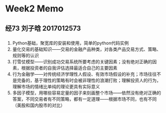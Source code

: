 # Week2 Memo

## 经73 刘子晗 2017012573

### 
1. Python基础，聚宽库的安装和使用，简单的python代码实例
2. 量化交易的基础知识——交易的金融产品种类，对各类产品交易方式、策略、规则等的认识
3. 打雪仗模型——识别成功交易系统所要考虑的关键因素；没有绝对正确的因素，根据投资者的自我评估选择最适合自己的主要因素
4. 行为金融学——对传统经济学理性人假设、有效市场假设的补充；市场往往不是完备的，基于理性的策略有时会被非理性的浪潮打败；理解投资人的行为，理解市场的情绪比单纯的理论更具有实际意义
5. 多因子模型，用哪些容易定量的因子来刻画整个市场——依然没有绝对正确的答案，不同交易者有不同策略，都有一定道理——根据市场不同，也有不同（美股和国内股市的对比）
